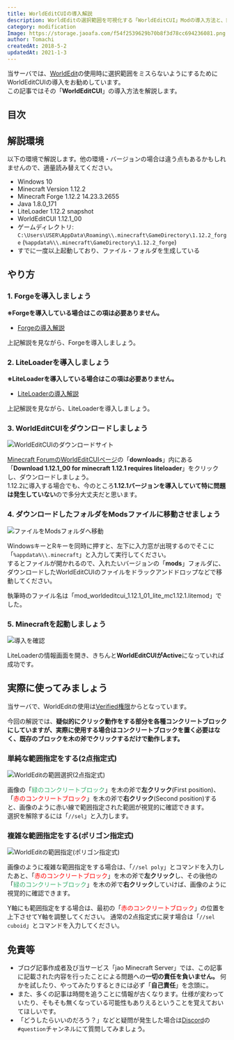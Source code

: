 ```yaml
---
title: WorldEditCUIの導入解説
description: WorldEditの選択範囲を可視化する「WorldEditCUI」Modの導入方法と、簡単な使用方法を解説しています。
category: modification
Image: https://storage.jaoafa.com/f54f2539629b70b8f3d78cc694236081.png
author: Tomachi
createdAt: 2018-5-2
updatedAt: 2021-1-3
---
```


当サーバでは、[WorldEdit](/blog/worldedit_commentary)の使用時に選択範囲をミスらないようにするためにWorldEditCUIの導入をお勧めしています。  
この記事ではその「**WorldEditCUI**」の導入方法を解説します。

## 目次

<!--contents-->

## 解説環境

以下の環境で解説します。他の環境・バージョンの場合は違う点もあるかもしれませんので、適量読み替えてください。

- Windows 10
- Minecraft Version 1.12.2
- Minecraft Forge 1.12.2 14.23.3.2655
- Java 1.8.0_171
- LiteLoader 1.12.2 snapshot
- WorldEditCUI 1.12.1_00
- ゲームディレクトリ: `C:\Users\USER\AppData\Roaming\\.minecraft\GameDirectory\1.12.2_forge` (`%appdata%\\.minecraft\GameDirectory\1.12.2_forge`)
- すでに一度以上起動しており、ファイル・フォルダを生成している

## やり方

### 1. Forgeを導入しましょう

**※Forgeを導入している場合はこの項は必要ありません。**

- [Forgeの導入解説](/blog/forge_commentary)

上記解説を見ながら、Forgeを導入しましょう。

### 2. LiteLoaderを導入しましょう

**※LiteLoaderを導入している場合はこの項は必要ありません。**

- [LiteLoaderの導入解説](/blog/liteloader_commentary)

上記解説を見ながら、LiteLoaderを導入しましょう。

### 3. WorldEditCUIをダウンロードしましょう

![WorldEditCUIのダウンロードサイト](https://storage.jaoafa.com/ca4250b7acd56625804c7a86c9d7bed7.png)

[Minecraft ForumのWorldEditCUIページ](https://www.minecraftforum.net/forums/mapping-and-modding-java-edition/minecraft-mods/1292886-worldeditcui)の「**downloads**」内にある「**Download 1.12.1_00 for minecraft 1.12.1 requires liteloader**」をクリックし、ダウンロードしましょう。  
1.12.2に導入する場合でも、今のところ**1.12.1バージョンを導入していて特に問題は発生していない**ので多分大丈夫だと思います。

### 4. ダウンロードしたフォルダをModsファイルに移動させましょう

![ファイルをModsフォルダへ移動](https://storage.jaoafa.com/d74eb9618437b84326bf84c441ddf370.png)

WindowsキーとRキーを同時に押すと、左下に入力窓が出現するのでそこに「``%appdata%\\.minecraft``」と入力して実行してください。  
するとファイルが開かれるので、入れたいバージョンの「**mods**」フォルダに、ダウンロードしたWorldEditCUIのファイルをドラックアンドドロップなどで移動してください。

執筆時のファイル名は「mod_worldeditcui_1.12.1_01_lite_mc1.12.1.litemod」でした。

### 5. Minecraftを起動しましょう

![導入を確認](https://storage.jaoafa.com/524b93d0dd65d6f0a08901f3c28d8ca8.jpg)

LiteLoaderの情報画面を開き、きちんと**WorldEditCUIがActive**になっていれば成功です。

## 実際に使ってみましょう

当サーバで、WorldEditの使用は[Verified権限](/server/specifications/permission#Verified)からとなっています。

今回の解説では、**疑似的にクリック動作をする部分を各種コンクリートブロックにしていますが、実際に使用する場合はコンクリートブロックを置く必要はなく、既存のブロックを木の斧でクリックするだけで動作します。**

### 単純な範囲指定をする(2点指定式)

![WorldEditの範囲選択(2点指定式)](https://storage.jaoafa.com/5f16806d5de1fa1ff90bdd17557cac61.jpg)

画像の「<span style="color: mediumseagreen;">緑のコンクリートブロック</span>」を木の斧で**左クリック**(First position)、「<span style="color: red;">赤のコンクリートブロック</span>」を木の斧で**右クリック**(Second position)すると、画像のように赤い線で範囲指定された範囲が視覚的に確認できます。  
選択を解除するには「`//sel`」と入力します。

### 複雑な範囲指定をする(ポリゴン指定式)

![WorldEditの範囲指定(ポリゴン指定式)](https://storage.jaoafa.com/834faf45b98fdb6178ca9d357a557b99.jpg)

画像のように複雑な範囲指定をする場合は、「`//sel poly`」とコマンドを入力したあと、「<span style="color: red;">赤のコンクリートブロック</span>」を木の斧で**左クリック**し、その後他の「<span style="color: mediumseagreen;">緑のコンクリートブロック</span>」を木の斧で**右クリック**していけば、画像のように視覚的に確認できます。

Y軸にも範囲指定をする場合は、最初の「<span style="color: red;">赤のコンクリートブロック</span>」の位置を上下させてY軸を調整してください。
通常の2点指定式に戻す場合は「`//sel cuboid`」とコマンドを入力してください。

## 免責等

- ブログ記事作成者及び当サービス「jao Minecraft Server」では、この記事に記載された内容を行ったことによる問題への**一切の責任を負いません。** 何かを試したり、やってみたりするときには必ず「**自己責任**」を念頭に。
- また、多くの記事は時間を追うことに情報が古くなります。仕様が変わっていたり、そもそも無くなっている可能性もありえるということを覚えておいてほしいです。
- 「どうしたらいいのだろう？」などと疑問が発生した場合は[Discord](community/discord)の`#question`チャンネルにて質問してみましょう。

